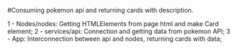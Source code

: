 #Consuming pokemon api and returning cards with description.

1 - Nodes/nodes: Getting HTMLElements from page html and make Card element;
2 - services/api: Connection and getting data from pokemon API;
3 - App: Interconnection between api and nodes, returning cards with data;
